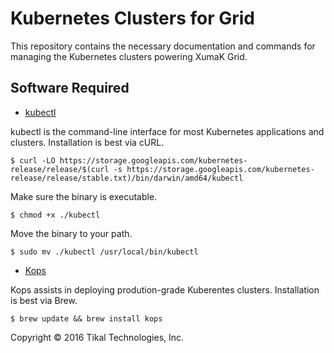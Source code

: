 # Kubernetes Clusters for Grid

This repository contains the necessary documentation and commands for managing the Kubernetes clusters powering XumaK Grid.

## Software Required

- [kubectl](https://kubernetes.io/docs/user-guide/kubectl-overview/)

kubectl is the command-line interface for most Kubernetes applications and clusters. Installation is best via cURL.

`$ curl -LO https://storage.googleapis.com/kubernetes-release/release/$(curl -s https://storage.googleapis.com/kubernetes-release/release/stable.txt)/bin/darwin/amd64/kubectl`

Make sure the binary is executable.

`$ chmod +x ./kubectl`

Move the binary to your path.

`$ sudo mv ./kubectl /usr/local/bin/kubectl`

- [Kops](https://github.com/kubernetes/kops)

Kops assists in deploying prodution-grade Kuberentes clusters. Installation is best via Brew.

`$ brew update && brew install kops`

Copyright © 2016 Tikal Technologies, Inc.